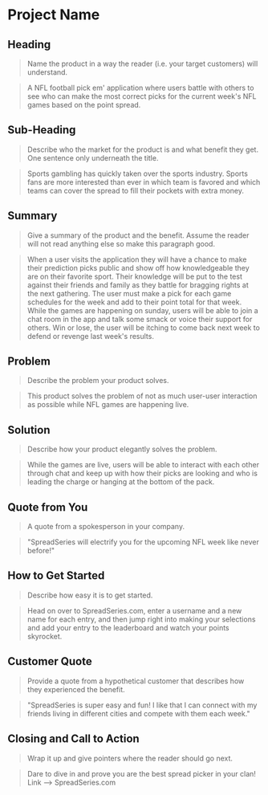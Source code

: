 # Project Name #

<!--
> This material was originally posted [here](http://www.quora.com/What-is-Amazons-approach-to-product-development-and-product-management). It is reproduced here for posterities sake.

There is an approach called "working backwards" that is widely used at Amazon. They work backwards from the customer, rather than starting with an idea for a product and trying to bolt customers onto it. While working backwards can be applied to any specific product decision, using this approach is especially important when developing new products or features.

For new initiatives a product manager typically starts by writing an internal press release announcing the finished product. The target audience for the press release is the new/updated product's customers, which can be retail customers or internal users of a tool or technology. Internal press releases are centered around the customer problem, how current solutions (internal or external) fail, and how the new product will blow away existing solutions.

If the benefits listed don't sound very interesting or exciting to customers, then perhaps they're not (and shouldn't be built). Instead, the product manager should keep iterating on the press release until they've come up with benefits that actually sound like benefits. Iterating on a press release is a lot less expensive than iterating on the product itself (and quicker!).

If the press release is more than a page and a half, it is probably too long. Keep it simple. 3-4 sentences for most paragraphs. Cut out the fat. Don't make it into a spec. You can accompany the press release with a FAQ that answers all of the other business or execution questions so the press release can stay focused on what the customer gets. My rule of thumb is that if the press release is hard to write, then the product is probably going to suck. Keep working at it until the outline for each paragraph flows.

Oh, and I also like to write press-releases in what I call "Oprah-speak" for mainstream consumer products. Imagine you're sitting on Oprah's couch and have just explained the product to her, and then you listen as she explains it to her audience. That's "Oprah-speak", not "Geek-speak".

Once the project moves into development, the press release can be used as a touchstone; a guiding light. The product team can ask themselves, "Are we building what is in the press release?" If they find they're spending time building things that aren't in the press release (overbuilding), they need to ask themselves why. This keeps product development focused on achieving the customer benefits and not building extraneous stuff that takes longer to build, takes resources to maintain, and doesn't provide real customer benefit (at least not enough to warrant inclusion in the press release).
 -->

## Heading ##
  > Name the product in a way the reader (i.e. your target customers) will understand.

  > A NFL football pick em' application where users battle with others to see who can make the most correct picks for the current week's NFL games
  > based on the point spread.

## Sub-Heading ##
  > Describe who the market for the product is and what benefit they get. One sentence only underneath the title.

  > Sports gambling has quickly taken over the sports industry. Sports fans are more interested than ever in which team is favored and which
  > teams can cover the spread to fill their pockets with extra money.

## Summary ##
  > Give a summary of the product and the benefit. Assume the reader will not read anything else so make this paragraph good.

  >When a user visits the application they will have a chance to make their prediction picks public and show off how knowledgeable they are on  their favorite sport. Their knowledge will be put to the test against their friends and family as they battle for bragging rights at the next
  gathering. The user must make a pick for each game schedules for the week and add to their point total for that week. While the games are happening on sunday, users will be able to join a chat room in the app and talk some smack or voice their support for others. Win or lose, the user will be itching to come back next week to defend or revenge last week's results.

## Problem ##
  > Describe the problem your product solves.

  > This product solves the problem of not as much user-user interaction as possible while NFL games are happening live.

## Solution ##
  > Describe how your product elegantly solves the problem.

  > While the games are live, users will be able to interact with each other through chat and keep up with how their picks are looking and who is leading the charge or hanging at the bottom of the pack.

## Quote from You ##
  > A quote from a spokesperson in your company.

  > "SpreadSeries will electrify you for the upcoming NFL week like never before!"

## How to Get Started ##
  > Describe how easy it is to get started.

  > Head on over to SpreadSeries.com, enter a username and a new name for each entry, and then jump right into making your selections and add your entry to the leaderboard and watch your points skyrocket.

## Customer Quote ##
  > Provide a quote from a hypothetical customer that describes how they experienced the benefit.

  > "SpreadSeries is super easy and fun! I like that I can connect with my friends living in different cities and compete with them each week."

## Closing and Call to Action ##
  > Wrap it up and give pointers where the reader should go next.

  > Dare to dive in and prove you are the best spread picker in your clan!
  > Link --> SpreadSeries.com